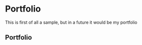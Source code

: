 # Portfolio
This is first of all a sample, but in a future it would be my portfolio
<h2>Portfolio</h2>
<a>
  <img ssrc="images/PARA-PORTFOLIO.PNG">
</a>
